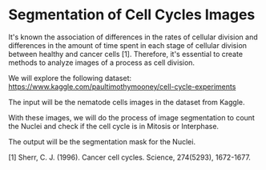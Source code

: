 # Segmentation of Cell Cycles Images

It's known the association of differences in the rates of cellular division and differences in the amount of time spent in each stage of cellular division between healthy and cancer cells [1]. Therefore, it's essential to create methods to analyze images of a process as cell division.

We will explore the following dataset:
https://www.kaggle.com/paultimothymooney/cell-cycle-experiments

The input will be the nematode cells images in the dataset from Kaggle.

With these images, we will do the process of image segmentation to count the Nuclei and check if the cell cycle is in Mitosis or Interphase.

The output will be the segmentation mask for the Nuclei.

[1] Sherr, C. J. (1996). Cancer cell cycles. Science, 274(5293), 1672-1677.
